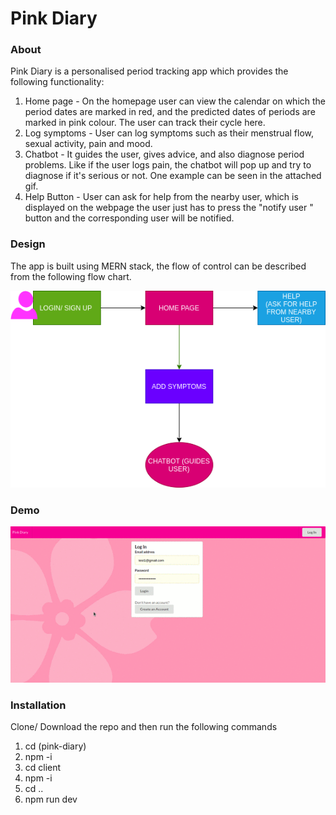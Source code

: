# Pink Diary

### About
Pink Diary is a personalised period tracking app which provides the following functionality:

<ol> 
<li> Home page - On the homepage user can view the calendar on which the period dates are marked in red, and the predicted dates of periods are marked in pink colour. The user can track their cycle here.</li>
<li>Log symptoms - User can log symptoms such as their menstrual flow, sexual activity, pain and mood.</li>
<li> Chatbot - It guides the user, gives advice, and also diagnose period problems. Like if the user logs pain, the chatbot will pop up and try to diagnose if it's serious or not. One example can be seen in the attached gif.</li>
<li>Help Button - User can ask for help from the nearby user, which is displayed on the webpage the user just has to press the "notify user " button and the corresponding user will be notified.</li>
</ol>

### Design
The app is built using MERN stack, the flow of control can be described from the following flow chart.


![](https://github.com/iamdeepti/pink-diary/blob/master/pink-diary-flowchart.png)

### Demo

![](https://github.com/iamdeepti/pink-diary/blob/master/demo.gif)

### Installation 
Clone/ Download the repo and then run the following commands 
1) cd <path to directory> (pink-diary)
2) npm -i
3) cd client
4) npm -i
5) cd ..
6) npm run dev

